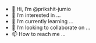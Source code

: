 - 👋 Hi, I’m @prikshit-jumio
- 👀 I’m interested in ...
- 🌱 I’m currently learning ...
- 💞️ I’m looking to collaborate on ...
- 📫 How to reach me ...

<!---
prikshit-jumio/prikshit-jumio is a ✨ special ✨ repository because its `README.md` (this file) appears on your GitHub profile.
You can click the Preview link to take a look at your changes.
--->
